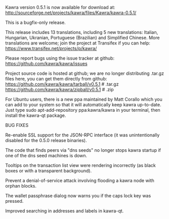 Kawra version 0.5.1 is now available for download at:
http://sourceforge.net/projects/kawra/files/Kawra/kawra-0.5.1/

This is a bugfix-only release.

This release includes 13 translations, including 5 new translations:
Italian, Hungarian, Ukranian, Portuguese (Brazilian) and Simplified Chinese.
More translations are welcome; join the project at Transifex if you can help:
https://www.transifex.net/projects/p/kawra/

Please report bugs using the issue tracker at github:
https://github.com/kawra/kawra/issues

Project source code is hosted at github; we are no longer
distributing .tar.gz files here, you can get them
directly from github:
https://github.com/kawra/kawra/tarball/v0.5.1  # .tar.gz
https://github.com/kawra/kawra/zipball/v0.5.1  # .zip

For Ubuntu users, there is a new ppa maintained by Matt Corallo which
you can add to your system so that it will automatically keep
kawra up-to-date.  Just type
sudo apt-add-repository ppa:kawra/kawra
in your terminal, then install the kawra-qt package.


BUG FIXES

Re-enable SSL support for the JSON-RPC interface (it was unintentionally
disabled for the 0.5.0 release binaries).

The code that finds peers via "dns seeds" no longer stops kawra startup
if one of the dns seed machines is down.

Tooltips on the transaction list view were rendering incorrectly (as black boxes
or with a transparent background).

Prevent a denial-of-service attack involving flooding a kawra node with
orphan blocks.

The wallet passphrase dialog now warns you if the caps lock key was pressed.

Improved searching in addresses and labels in kawra-qt.
